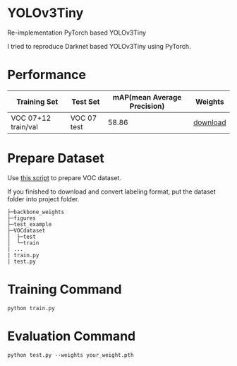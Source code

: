 # YOLOv3Tiny

Re-implementation PyTorch based YOLOv3Tiny

I tried to reproduce Darknet based YOLOv3Tiny using PyTorch.

# Performance

|Training Set|Test Set|mAP(mean Average Precision)|Weights|
|---|---|---|---|
|VOC 07+12 train/val|VOC 07 test|58.86|[download](https://drive.google.com/file/d/1NMFs2LjipSaFg9tUzll8T-ltOQLGVnT6/view?usp=sharing)|

# Prepare Dataset

Use [this script](https://github.com/pjreddie/darknet/blob/master/scripts/voc_label.py
) to prepare VOC dataset.


If you finished to download and convert labeling format, put the dataset folder into project folder.

```
├─backbone_weights
├─figures
├─test_example
├─VOCdataset
│  ├─test
│  └─train
| ...
| train.py
| test.py
```

# Training Command
```
python train.py
```

# Evaluation Command
```
python test.py --weights your_weight.pth
```
